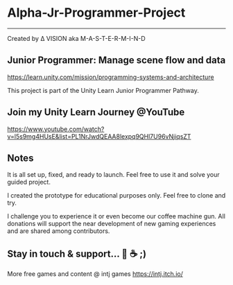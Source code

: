 # Alpha-Jr-Programmer-Project
--------------------------------------------------
Created by Δ VISION aka M-A-S-T-E-R-M-I-N-D

Junior Programmer: Manage scene flow and data
--------------------------------------------------
https://learn.unity.com/mission/programming-systems-and-architecture

This project is part of the Unity Learn Junior Programmer Pathway.

Join my Unity Learn Journey @YouTube
--------------------------------------------------
https://www.youtube.com/watch?v=l5s9mg4HUsE&list=PL1NrJwdQEAA8lexpq9QHl7U96vNjiqsZT

Notes
--------------------------------------------------
It is all set up, fixed, and ready to launch. Feel free to use it and solve your guided project.

I created the prototype for educational purposes only. Feel free to clone and try.

I challenge you to experience it or even become our coffee machine gun.
All donations will support the near development of new gaming experiences and are shared among contributors.

Stay in touch & support... 🔫 ☕ ;)
--------------------------------------------------
More free games and content @ intj games
https://intj.itch.io/
